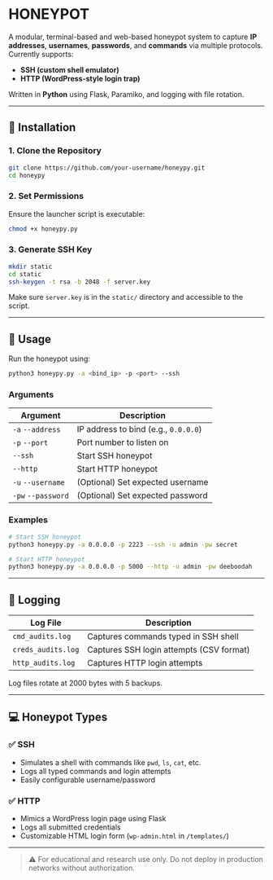 
# HONEYPOT

A modular, terminal-based and web-based honeypot system to capture **IP addresses**, **usernames**, **passwords**, and **commands** via multiple protocols. Currently supports:
- **SSH (custom shell emulator)**
- **HTTP (WordPress-style login trap)**

Written in **Python** using Flask, Paramiko, and logging with file rotation.

---

## 🚀 Installation

### 1. Clone the Repository
```bash
git clone https://github.com/your-username/honeypy.git
cd honeypy
```

### 2. Set Permissions
Ensure the launcher script is executable:
```bash
chmod +x honeypy.py
```

### 3. Generate SSH Key
```bash
mkdir static
cd static
ssh-keygen -t rsa -b 2048 -f server.key
```
Make sure `server.key` is in the `static/` directory and accessible to the script.

---

## 🧪 Usage

Run the honeypot using:

```bash
python3 honeypy.py -a <bind_ip> -p <port> --ssh
```

### Arguments

| Argument       | Description                            |
|----------------|----------------------------------------|
| `-a` `--address` | IP address to bind (e.g., `0.0.0.0`) |
| `-p` `--port`   | Port number to listen on              |
| `--ssh`         | Start SSH honeypot                    |
| `--http`        | Start HTTP honeypot                   |
| `-u` `--username` | (Optional) Set expected username    |
| `-pw` `--password` | (Optional) Set expected password   |

### Examples

```bash
# Start SSH honeypot
python3 honeypy.py -a 0.0.0.0 -p 2223 --ssh -u admin -pw secret

# Start HTTP honeypot
python3 honeypy.py -a 0.0.0.0 -p 5000 --http -u admin -pw deeboodah
```

---

## 📁 Logging

| Log File         | Description                                 |
|------------------|---------------------------------------------|
| `cmd_audits.log` | Captures commands typed in SSH shell        |
| `creds_audits.log` | Captures SSH login attempts (CSV format)  |
| `http_audits.log` | Captures HTTP login attempts               |

Log files rotate at 2000 bytes with 5 backups.

---

## 💻 Honeypot Types

### ✅ SSH
- Simulates a shell with commands like `pwd`, `ls`, `cat`, etc.
- Logs all typed commands and login attempts
- Easily configurable username/password

### ✅ HTTP
- Mimics a WordPress login page using Flask
- Logs all submitted credentials
- Customizable HTML login form (`wp-admin.html` in `/templates/`)

---

> ⚠️ For educational and research use only. Do not deploy in production networks without authorization.
